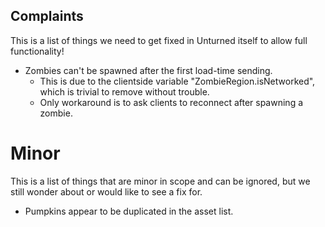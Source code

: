 Complaints
----------

This is a list of things we need to get fixed in Unturned itself to allow full functionality!

- Zombies can't be spawned after the first load-time sending.
    - This is due to the clientside variable "ZombieRegion.isNetworked", which is trivial to remove without trouble.
	- Only workaround is to ask clients to reconnect after spawning a zombie.

# Minor

This is a list of things that are minor in scope and can be ignored, but we still wonder about or would like to see a fix for.

- Pumpkins appear to be duplicated in the asset list.
